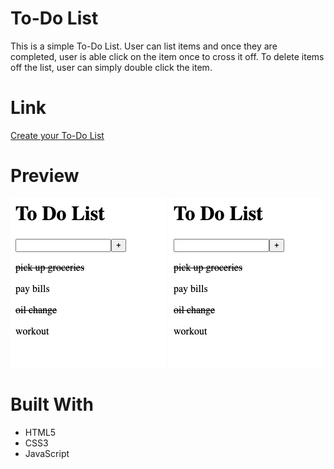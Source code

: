 # To-Do List
This is a simple To-Do List. User can list items and once they are completed, user is able click on the item once to cross it off. To delete items off the list, user can simply double click the item.

# Link
[Create your To-Do List](https://trivera777.github.io/ToDoList/)

# Preview 
![Screen Shot](./assets/todolist2.png) 
<img src="./assets/todolist2.png" />


# Built With
- HTML5
- CSS3
- JavaScript